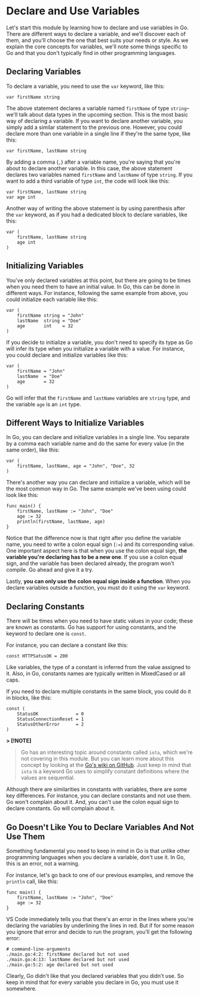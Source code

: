 # Declare and Use Variables
Let's start this module by learning how to declare and use variables in Go. There are different ways to declare a variable, and we'll discover each of them, and you'll choose the one that best suits your needs or style. As we explain the core concepts for variables, we'll note some things specific to Go and that you don't typically find in other programming languages.

## Declaring Variables
To declare a variable, you need to use the `var` keyword, like this:

```
var firstName string
```

The above statement declares a variable named `firstName` of type `string`–we'll talk about data types in the upcoming section. This is the most basic way of declaring a variable. If you want to declare another variable, you simply add a similar statement to the previous one. However, you could declare more than one variable in a single line if they're the same type, like this:

```
var firstName, lastName string
```

By adding a comma (`,`) after a variable name, you're saying that you're about to declare another variable. In this case, the above statement declares two variables named `firstName` and `lastName` of type `string`. If you want to add a third variable of type `int`, the code will look like this:

```
var firstName, lastName string
var age int
```

Another way of writing the above statement is by using parenthesis after the `var` keyword, as if you had a dedicated block to declare variables, like this:

```
var (
    firstName, lastName string
    age int
)
```

## Initializing Variables
You've only declared variables at this point, but there are going to be times when you need them to have an initial value. In Go, this can be done in different ways. For instance, following the same example from above, you could initialize each variable like this:

```
var (
    firstName string = "John"
    lastName  string = "Doe"
    age       int    = 32
)
```

If you decide to initialize a variable, you don't need to specify its type as Go will infer its type when you initialize a variable with a value. For instance, you could declare and initialize variables like this:

```
var (
    firstName = "John"
    lastName  = "Doe"
    age       = 32
)
```

Go will infer that the `firstName` and `lastName` variables are `string` type, and the variable `age` is an `int` type. 

## Different Ways to Initialize Variables
In Go, you can declare and initialize variables in a single line. You separate by a comma each variable name and do the same for every value (in the same order), like this:

```
var (
    firstName, lastName, age = "John", "Doe", 32
)
```

There's another way you can declare and initialize a variable, which will be the most common way in Go. The same example we've been using could look like this:

```
func main() {
    firstName, lastName := "John", "Doe"
    age := 32
    println(firstName, lastName, age)
}
```

Notice that the difference now is that right after you define the variable name, you need to write a colon equal sign (`:=`) and its corresponding value. One important aspect here is that when you use the colon equal sign, **the variable you're declaring has to be a new one**. If you use a colon equal sign, and the variable has been declared already, the program won't compile. Go ahead and give it a try.

Lastly, **you can only use the colon equal sign inside a function**. When you declare variables outside a function, you must do it using the `var` keyword.

## Declaring Constants
There will be times when you need to have static values in your code; these are known as constants. Go has support for using constants, and the keyword to declare one is `const`. 

For instance, you can declare a constant like this:

```
const HTTPSatusOK = 200
```

Like variables, the type of a constant is inferred from the value assigned to it. Also, in Go, constants names are typically written in MixedCased or all caps.

If you need to declare multiple constants in the same block, you could do it in blocks, like this:

```
const (
    StatusOK              = 0
    StatusConnectionReset = 1
    StatusOtherError      = 2
)
```

**> [!NOTE]**
> Go has an interesting topic around constants called `iota`, which we're not covering in this module. But you can learn more about this concept by looking at the [Go's wiki on GitHub](https://github.com/golang/go/wiki/Iota). Just keep in mind that `iota` is a keyword Go uses to simplify constant definitions where the values are sequential.

Although there are similarities in constants with variables, there are some key differences. For instance, you can declare constants and not use them. Go won't complain about it. And, you can't use the colon equal sign to declare constants. Go will complain about it.

## Go Doesn't Like You to Declare Variables And Not Use Them
Something fundamental you need to keep in mind in Go is that unlike other programming languages when you declare a variable, don't use it. In Go, this is an error, not a warning.

For instance, let's go back to one of our previous examples, and remove the `println` call, like this:

```
func main() {
    firstName, lastName := "John", "Doe"
    age := 32
}
```

VS Code immediately tells you that there's an error in the lines where you're declaring the variables by underlining the lines in red. But if for some reason you ignore that error and decide to run the program, you'll get the following error:

```
# command-line-arguments
./main.go:4:2: firstName declared but not used
./main.go:4:13: lastName declared but not used
./main.go:5:2: age declared but not used
```

Clearly, Go didn't like that you declared variables that you didn't use. So keep in mind that for every variable you declare in Go, you must use it somewhere.